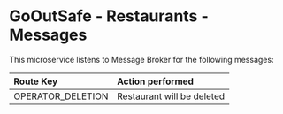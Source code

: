 # GoOutSafe - Restaurants - Messages

This microservice listens to Message Broker for
the following messages:

|Route Key        | Action performed         |
|:----------------|:-------------------------|
|OPERATOR_DELETION|Restaurant will be deleted|
